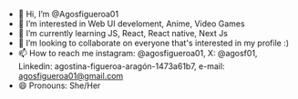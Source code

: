 - 👋 Hi, I’m @Agosfigueroa01
- 👀 I’m interested in Web UI develoment, Anime, Video Games
- 🌱 I’m currently learning JS, React, React native, Next Js
- 💞️ I’m looking to collaborate on everyone that's interested in my profile :) 
- 📫 How to reach me instagram: @agosfigueroa01, X: @agosf01, Linkedin: agostina-figueroa-aragón-1473a61b7, e-mail: agosfigueroa01@gmail.com 
- 😄 Pronouns: She/Her

<!---
Agosfigueroa01/Agosfigueroa01 is a ✨ special ✨ repository because its `README.md` (this file) appears on your GitHub profile.
You can click the Preview link to take a look at your changes.
--->
